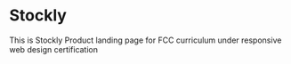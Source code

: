 # Stockly
This is Stockly Product landing page for FCC curriculum under responsive web design certification
